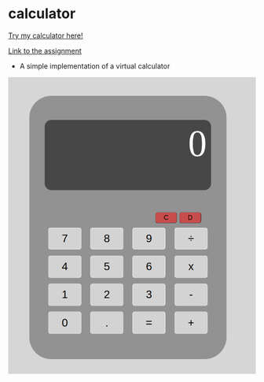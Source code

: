 # calculator
[Try my calculator here!](https://isadoritas.github.io/calculator/)

[Link to the assignment](https://www.theodinproject.com/lessons/foundations-calculator)

 - A simple implementation of a virtual calculator
 <img src="calculator.png">
